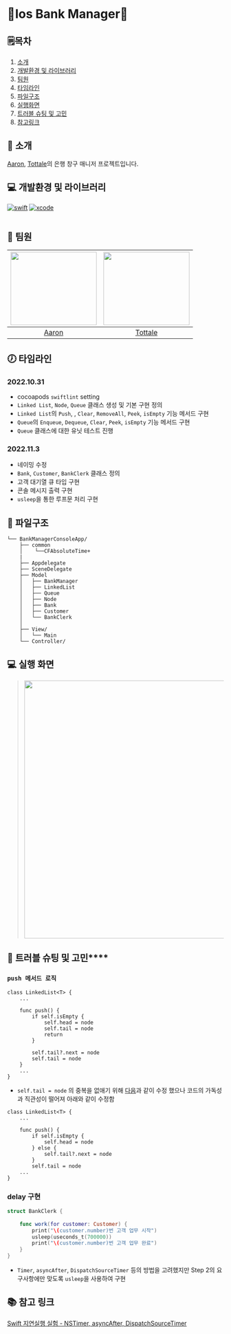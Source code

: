# 🏦Ios Bank Manager🏦

## 🗒︎목차
1. [소개](#-소개)
2. [개발환경 및 라이브러리](#-개발환경-및-라이브러리)
3. [팀원](#-팀원)
4. [타임라인](#-타임라인)
5. [파일구조](#-파일구조)<!-- 6. [UML](#-UML) -->
6. [실행화면](#-실행-화면)
7. [트러블 슈팅 및 고민](#-트러블-슈팅-및-고민)
8. [참고링크](#-참고-링크)


## 👋 소개
[Aaron](https://github.com/hashswim), [Tottale](https://github.com/tottalE)의 은행 창구 매니저 프로젝트입니다.


## 💻 개발환경 및 라이브러리
[![swift](https://img.shields.io/badge/swift-5.6-orange)]()
[![xcode](https://img.shields.io/badge/Xcode-13.4.1-blue)]()

![]()

## 🧑 팀원
|<img src = "https://i.imgur.com/I8UdM0C.png" width=200 height=170>|<img src = "https://i.imgur.com/ZykY6Vn.png" width=200 height=170> 
|:--:|:--:|
|[Aaron](https://github.com/hashswim)|[Tottale](https://github.com/tottalE)|
 

## 🕖 타임라인
### 2022.10.31
- cocoapods `swiftlint` setting
- `Linked List`, `Node`, `Queue` 클래스 생성 및 기본 구현 정의
- `Linked List`의 `Push`, , `Clear`, `RemoveAll`, `Peek`, `isEmpty` 기능 메서드 구현
- `Queue`의 `Enqueue`, `Dequeue`, `Clear`, `Peek`, `isEmpty` 기능 메서드 구현
- `Queue` 클래스에 대한 유닛 테스트 진행

### 2022.11.3
- 네이밍 수정
- `Bank`, `Customer`, `BankClerk` 클래스 정의
-  고객 대기열 큐 타입 구현
-  콘솔 메시지 출력 구현
-  `usleep`을 통한 루프문 처리 구현


## 💾 파일구조
```
└── BankManagerConsoleApp/
    ├── common
    │    └──CFAbsoluteTime+
    |
    ├── Appdelegate
    ├── SceneDelegate
    ├── Model
    │   ├── BankManager
    │   ├── LinkedList
    │   ├── Queue
    │   ├── Node
    │   ├── Bank
    │   ├── Customer
    │   └── BankClerk
    │
    ├── View/
    │   └── Main
    └── Controller/
```

<!-- ## 📊 UML
 > ![](https://i.imgur.com/55fQ8ms.png)
 -->

## 💻 실행 화면

<!-- |일반 화면|다이나믹 타입 적용화면|
|:----:|:----:|
|<img src="https://i.imgur.com/vE9Xqbh.gif" width="300px">|<img src="https://i.imgur.com/68Y8ozn.gif" width="300px">| -->
> <img src="https://i.imgur.com/HZ4T4NK.gif" width="600px">

## 🎯 트러블 슈팅 및 고민****
### `push 메서드 로직`
```swift!
class LinkedList<T> {
    ...
    
    func push() {      
        if self.isEmpty {
            self.head = node
            self.tail = node
            return
        }

        self.tail?.next = node
        self.tail = node
    }
    ...
}

```
- `self.tail = node` 의 중복을 없애기 위해
[다음](https://github.com/yagom-academy/ios-bank-manager/pull/214/commits/eba1e9f052f874584e140a9d039c101a3243da00)과 같이 수정 했으나 코드의 가독성과 직관성이 떨어져 아래와 같이 수정함

```swift!
class LinkedList<T> {
    ...
    
    func push() {      
        if self.isEmpty {
            self.head = node
        } else {
            self.tail?.next = node
        }
        self.tail = node
    ...
}

```


### delay 구현
```swift
struct BankClerk {
        
    func work(for customer: Customer) {
        print("\(customer.number)번 고객 업무 시작")
        usleep(useconds_t(700000))
        print("\(customer.number)번 고객 업무 완료")
    }
}
```

- `Timer`, `asyncAfter`, `DispatchSourceTimer` 등의 방법을 고려했지만 Step 2의 요구사항에만 맞도록 `usleep`을 사용하여 구현

## 📚 참고 링크

[Swift 지연실행 실험 - NSTimer, asyncAfter, DispatchSourceTimer
](https://es1015.tistory.com/405) <br>
